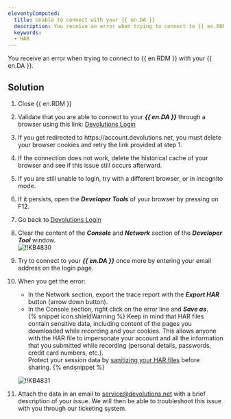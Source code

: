 ```yaml
---
eleventyComputed:
  title: Unable to connect with your {{ en.DA }}
  description: You receive an error when trying to connect to {{ en.RDM }} with your {{ en.DA }}.  
  keywords:
  - HAR
---
```

You receive an error when trying to connect to {{ en.RDM }} with your {{ en.DA }}.  
## Solution
1. Close {{ en.RDM }}
1. Validate that you are able to connect to your ***{{ en.DA }}*** through a browser using this link: [Devolutions Login](https://login.devolutions.com/op/login)
1. If you get redirected to https<area>://account.devolutions.net, you must delete your browser cookies and retry the link provided at step 1.
1. If the connection does not work, delete the historical cache of your browser and see if this issue still occurs afterward.
1. If you are still unable to login, try with a different browser, or in incognito mode.
1. If it persists, open the ***Developer Tools*** of your browser by pressing on F12.
1. Go back to [Devolutions Login](https://login.devolutions.com/op/login)
1. Clear the content of the ***Console*** and ***Network*** section of the ***Developer Tool*** window.  
![!!KB4830](https://webdevolutions.azureedge.net/docs/en/kb/KB4830.png)
1. Try to connect to your ***{{ en.DA }}*** once more by entering your email address on the login page.
1. When you get the error:
   * In the Network section, export the trace report with the ***Export HAR*** button (arrow down button).
   * In the Console section, right click on the error line and ***Save as***.  
   {% snippet icon.shieldWarning %}
   Keep in mind that HAR files contain sensitive data, including content of the pages you downloaded while recording and your cookies. This allows anyone with the HAR file to impersonate your account and all the information that you submitted while recording (personal details, passwords, credit card numbers, etc.).  
Protect your session data by [sanitizing your HAR files](https://har-sanitizer.pages.dev/) before sharing. 
   {% endsnippet %}  

   ![!!KB4831](https://webdevolutions.azureedge.net/docs/en/kb/KB4831.png)
11. Attach the data in an email to [service@devolutions.net](mailto:service@devolutions.net) with a brief description of your issue. We will then be able to troubleshoot this issue with you through our ticketing system.
